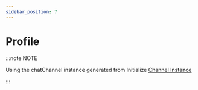```yaml
---
sidebar_position: 7
---
```


# Profile

:::note NOTE

Using the chatChannel instance generated from Initialize [Channel Instance](http://localhost:3000/cdm2024/)

:::
